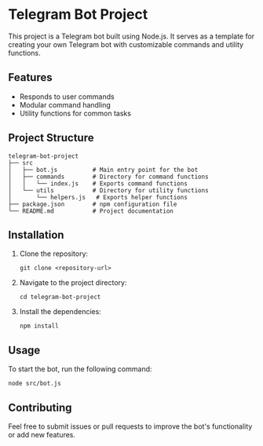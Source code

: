 # Telegram Bot Project

This project is a Telegram bot built using Node.js. It serves as a template for creating your own Telegram bot with customizable commands and utility functions.

## Features

- Responds to user commands
- Modular command handling
- Utility functions for common tasks

## Project Structure

```
telegram-bot-project
├── src
│   ├── bot.js          # Main entry point for the bot
│   ├── commands        # Directory for command functions
│   │   └── index.js    # Exports command functions
│   └── utils           # Directory for utility functions
│       └── helpers.js   # Exports helper functions
├── package.json        # npm configuration file
└── README.md           # Project documentation
```

## Installation

1. Clone the repository:
   ```
   git clone <repository-url>
   ```
2. Navigate to the project directory:
   ```
   cd telegram-bot-project
   ```
3. Install the dependencies:
   ```
   npm install
   ```

## Usage

To start the bot, run the following command:
```
node src/bot.js
```

## Contributing

Feel free to submit issues or pull requests to improve the bot's functionality or add new features.